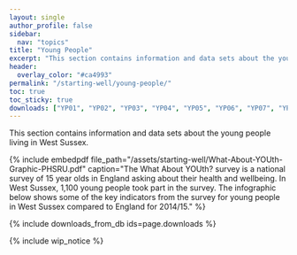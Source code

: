 ```yaml
---
layout: single
author_profile: false
sidebar:
  nav: "topics"
title: "Young People"
excerpt: "This section contains information and data sets about the young people living in West Sussex."
header:
  overlay_color: "#ca4993"
permalink: "/starting-well/young-people/"
toc: true
toc_sticky: true
downloads: ["YP01", "YP02", "YP03", "YP04", "YP05", "YP06", "YP07", "YP08", "YP09", "YP10", "YP11", "YP12", "YP13", "YP14", "YP15", "YP16"]
---
```


This section contains information and data sets about the young people living in West Sussex.

{% include embedpdf file_path="/assets/starting-well/What-About-YOUth-Graphic-PHSRU.pdf" caption="The What About YOUth? survey is a national survey of 15 year olds in England asking about their health and wellbeing. In West Sussex, 1,100 young people took part in the survey. The infographic below shows some of the key indicators from the survey for young people in West Sussex compared to England for 2014/15." %}

{% include downloads_from_db ids=page.downloads %}

{% include wip_notice %}